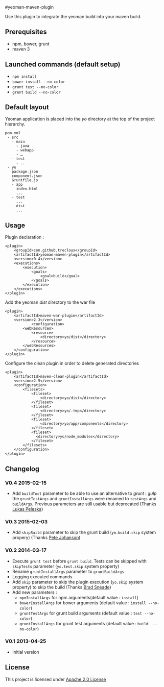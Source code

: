 #yeoman-maven-plugin

Use this plugin to integrate the yeoman build into your maven build.
## Prerequisites
* npm, bower, grunt 
* maven 3

## Launched commands (default setup)
* `npm install`
* `bower install --no-color`
* `grunt test --no-color`
* `grunt build --no-color`

## Default layout
Yeoman application is placed into the *yo* directory at the top of the project hierarchy.

	pom.xml
	 - src
	   - main
	     - java
	     - webapp
	     - …
	   - test
	     - ..
	 - yo
	   package.json
	   component.json
	   Gruntfile.js
	   - app
	     index.html
	     ...
	   - test
	     ...
	   - dist
	     ...
## Usage
Plugin declaration :

	<plugin>	
   		<groupId>com.github.trecloux</groupId>
   	    <artifactId>yeoman-maven-plugin</artifactId>
   	    <version>0.4</version>
   	    <executions>
   	    	<execution>
   	        	<goals>
   	            	<goal>build</goal>
   	            </goals>
   	        </execution>
   	    </executions>
   	</plugin>

Add the yeoman *dist* directory to the war file

    <plugin>
        <artifactId>maven-war-plugin</artifactId>
        <version>2.3</version>
				<configuration>
            <webResources>
                <resource>
                    <directory>yo/dist</directory>
                </resource>
            </webResources>
        </configuration>
    </plugin>

Configure the clean plugin in order to delete generated directories


    <plugin>
        <artifactId>maven-clean-plugin</artifactId>
        <version>2.5</version>
        <configuration>
            <filesets>
                <fileset>
                    <directory>yo/dist</directory>
                </fileset>
                <fileset>
                    <directory>yo/.tmp</directory>
                </fileset>
                <fileset>
                	<directory>yo/app/components</directory>
                </fileset>
                <fileset>
                  <directory>yo/node_modules</directory>
                </fileset>
            </filesets>
        </configuration>
    </plugin>
    
## Changelog

### V0.4 2015-02-15
* Add `buildTool` parameter to be able to use an alternative to *grunt* : *gulp* the `gruntTestArgs` and `gruntInstallArgs` were renamed to `testArgs` and `buildArgs`. Previous parameters are still usable but deprecated (Thanks [Lukas Peleska](https://github.com/derLukers))


### V0.3 2015-02-03
* Add `skipBuild` parameter to skip the grunt build (`yo.build.skip` system propery) (Thanks [Pete Johanson](https://github.com/petejohanson))


### V0.2 2014-03-17
* Execute `grunt test` before `grunt build`. Tests can be skipped with `skipTests` parameter (`yo.test.skip` system property)
* Rename `gruntInstallArgs` parameter to `gruntBuildArgs`
* Logging executed commands
* Add `skip` parameter to skip the plugin execution (`yo.skip` system property) to skip the build (Thanks [Brad Sneade](https://github.com/bsneade))
* Add new parameters : 
  * `npmInstallArgs` for npm arguments(default value : `install`)
  * `bowerInstallArgs` for bower arguments (default value : `install --no-color`)
  * `gruntTestArgs` for grunt build arguments (default value : `test --no-color`)
  * `gruntInstallArgs` for grunt test arguments (default value : `build  --no-color`)

### V0.1 2013-04-25
* Initial version
    
## License
This project is licensed under [Apache 2.0 License](http://www.apache.org/licenses/LICENSE-2.0.html)



	     
	     
	     


